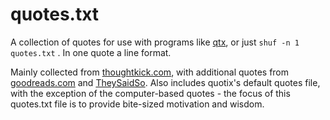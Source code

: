 # quotes.txt
A collection of quotes for use with programs like [qtx](https://github.com/bebyx/quotix), or just ```shuf -n 1 quotes.txt``` . In one quote a line format.

Mainly collected from [thoughtkick.com](https://thoughtkick.com/), with additional quotes from [goodreads.com](https://www.goodreads.com/quotes) and [TheySaidSo](https://theysaidso.com/).
Also includes quotix's default quotes file, with the exception of the computer-based quotes - the focus of this quotes.txt file is to provide bite-sized motivation and wisdom.
